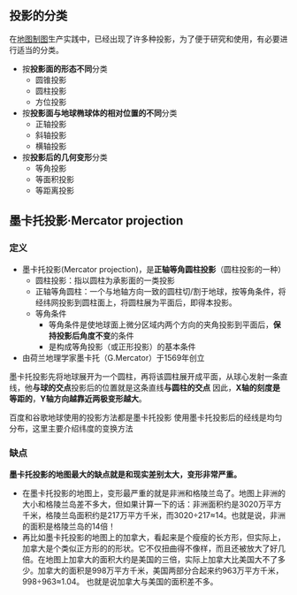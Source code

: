 ## 投影的分类
在[地图制图](https://baike.baidu.com/item/%E5%9C%B0%E5%9B%BE%E5%88%B6%E5%9B%BE)生产实践中，已经出现了许多种投影，为了便于研究和使用，有必要进行适当的分类。

- 按**投影面的形态不同**分类
   - 圆锥投影
   - 圆柱投影
   - 方位投影
- 按**投影面与地球椭球体的相对位置的不同**分类
   - 正轴投影
   - 斜轴投影
   - 横轴投影
- 按**投影后的几何变形**分类
   - 等角投影
   - 等面积投影
   - 等距离投影
## 墨卡托投影·Mercator projection
### 定义

- 墨卡托投影(Mercator projection)，是**正轴等角圆柱投影**（圆柱投影的一种）
   - 圆柱投影：指以圆柱为承影面的一类投影
   - 正轴等角圆柱：一个与地轴方向一致的圆柱切/割于地球，按等角条件，将经纬网投影到圆柱面上，将圆柱展为平面后，即得本投影。
   - 等角条件
      - 等角条件是使地球面上微分区域内两个方向的夹角投影到平面后，**保持投影后角度不变**的条件
      - 是构成等角投影（或正形投影）的基本条件
- 由荷兰地理学家墨卡托（G.Mercator）于1569年创立

墨卡托投影先将地球展开为一个圆柱，再将该圆柱展开成平面，从球心发射一条直线，他**与球的交点**投影后的位置就是这条直线**与圆柱的交点**
因此，**X轴的刻度是等距的**，**Y轴方向越靠近两极变形越大**。

百度和谷歌地球使用的投影方法都是墨卡托投影
使用墨卡托投影后的经线是均匀分布，这里主要介绍纬度的变换方法

### 缺点
**墨卡托投影的地图最大的缺点****就是和现实差别太大，变形非常严重****。**

- 在墨卡托投影的地图上，变形最严重的就是非洲和格陵兰岛了。地图上非洲的大小和格陵兰岛差不多大，但如果计算一下的话：非洲面积约是3020万平方千米，格陵兰岛面积约是217万平方千米，而3020÷217≈14。也就是说，非洲的面积是格陵兰岛的14倍！
- 再比如墨卡托投影的地图上的加拿大，看起来是个瘦瘦的长方形，但实际上，加拿大是个类似正方形的的形状。它不仅扭曲得不像样，而且还被放大了好几倍。在地图上加拿大的面积大约是美国的三倍，实际上加拿大比美国大不了多少。加拿大的面积是998万平方千米，美国两部分合起来约963万平方千米，998÷963≈1.04。
也就是说加拿大与美国的面积差不多。
